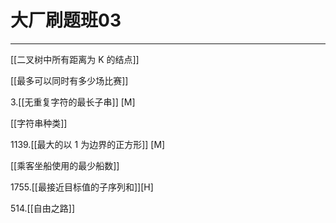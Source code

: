 # 大厂刷题班03

---

[[二叉树中所有距离为 K 的结点]]

[[最多可以同时有多少场比赛]]

3.[[无重复字符的最长子串]] [M]

[[字符串种类]]

1139.[[最大的以 1 为边界的正方形]] [M]

[[乘客坐船使用的最少船数]]

1755.[[最接近目标值的子序列和]][H]

514.[[自由之路]]


